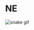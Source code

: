 # NE

![snake gif](https://github.com/njepsi/njepsi/blob/output/github-contribution-grid-snake.gif)

